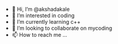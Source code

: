 - 👋 Hi, I’m @akshadakale
- 👀 I’m interested in coding
- 🌱 I’m currently learning c++
- 💞️ I’m looking to collaborate on mycoding
- 📫 How to reach me ...

<!---
akshadakale/akshadakale is a ✨ special ✨ repository because its `README.md` (this file) appears on your GitHub profile.
You can click the Preview link to take a look at your changes.
--->
